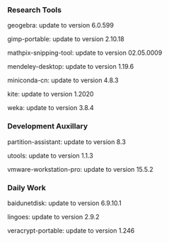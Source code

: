 ### Research Tools

geogebra: update to version 6.0.599

gimp-portable: update to version 2.10.18

mathpix-snipping-tool: update to version 02.05.0009

mendeley-desktop: update to version 1.19.6

miniconda-cn: update to version 4.8.3

kite: update to version 1.2020

weka: update to version 3.8.4

### Development Auxillary

partition-assistant: update to version 8.3

utools: update to version 1.1.3

vmware-workstation-pro: update to version 15.5.2

### Daily Work

baidunetdisk: update to version 6.9.10.1

lingoes: update to version 2.9.2

veracrypt-portable: update to version 1.246
